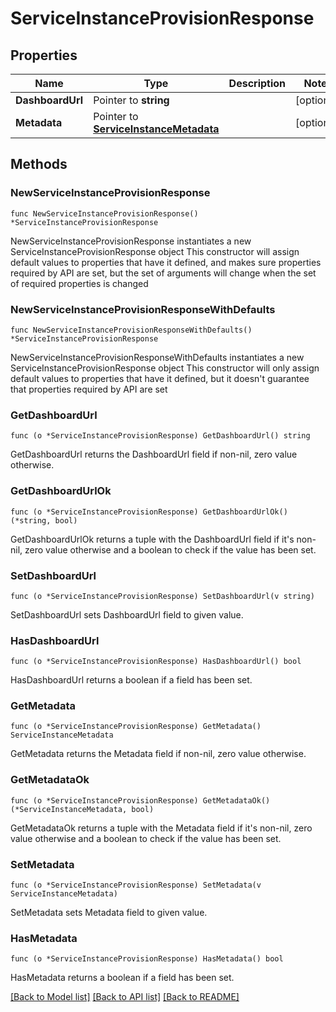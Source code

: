 # ServiceInstanceProvisionResponse

## Properties

Name | Type | Description | Notes
------------ | ------------- | ------------- | -------------
**DashboardUrl** | Pointer to **string** |  | [optional] 
**Metadata** | Pointer to [**ServiceInstanceMetadata**](ServiceInstanceMetadata.md) |  | [optional] 

## Methods

### NewServiceInstanceProvisionResponse

`func NewServiceInstanceProvisionResponse() *ServiceInstanceProvisionResponse`

NewServiceInstanceProvisionResponse instantiates a new ServiceInstanceProvisionResponse object
This constructor will assign default values to properties that have it defined,
and makes sure properties required by API are set, but the set of arguments
will change when the set of required properties is changed

### NewServiceInstanceProvisionResponseWithDefaults

`func NewServiceInstanceProvisionResponseWithDefaults() *ServiceInstanceProvisionResponse`

NewServiceInstanceProvisionResponseWithDefaults instantiates a new ServiceInstanceProvisionResponse object
This constructor will only assign default values to properties that have it defined,
but it doesn't guarantee that properties required by API are set

### GetDashboardUrl

`func (o *ServiceInstanceProvisionResponse) GetDashboardUrl() string`

GetDashboardUrl returns the DashboardUrl field if non-nil, zero value otherwise.

### GetDashboardUrlOk

`func (o *ServiceInstanceProvisionResponse) GetDashboardUrlOk() (*string, bool)`

GetDashboardUrlOk returns a tuple with the DashboardUrl field if it's non-nil, zero value otherwise
and a boolean to check if the value has been set.

### SetDashboardUrl

`func (o *ServiceInstanceProvisionResponse) SetDashboardUrl(v string)`

SetDashboardUrl sets DashboardUrl field to given value.

### HasDashboardUrl

`func (o *ServiceInstanceProvisionResponse) HasDashboardUrl() bool`

HasDashboardUrl returns a boolean if a field has been set.

### GetMetadata

`func (o *ServiceInstanceProvisionResponse) GetMetadata() ServiceInstanceMetadata`

GetMetadata returns the Metadata field if non-nil, zero value otherwise.

### GetMetadataOk

`func (o *ServiceInstanceProvisionResponse) GetMetadataOk() (*ServiceInstanceMetadata, bool)`

GetMetadataOk returns a tuple with the Metadata field if it's non-nil, zero value otherwise
and a boolean to check if the value has been set.

### SetMetadata

`func (o *ServiceInstanceProvisionResponse) SetMetadata(v ServiceInstanceMetadata)`

SetMetadata sets Metadata field to given value.

### HasMetadata

`func (o *ServiceInstanceProvisionResponse) HasMetadata() bool`

HasMetadata returns a boolean if a field has been set.


[[Back to Model list]](../README.md#documentation-for-models) [[Back to API list]](../README.md#documentation-for-api-endpoints) [[Back to README]](../README.md)


